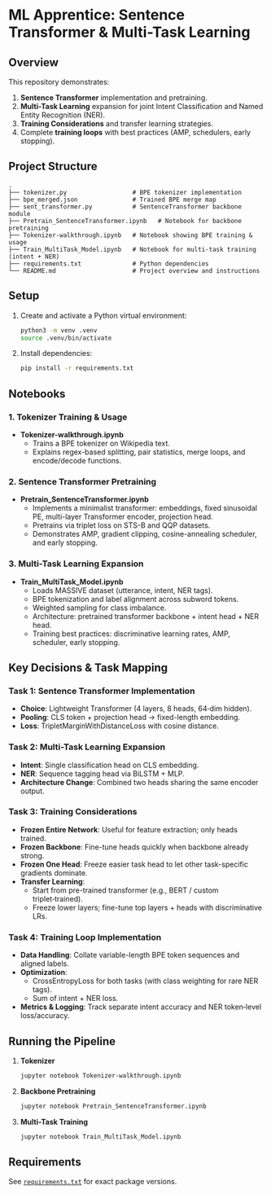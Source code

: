# ML Apprentice: Sentence Transformer & Multi-Task Learning

## Overview
This repository demonstrates:
1. **Sentence Transformer** implementation and pretraining.  
2. **Multi-Task Learning** expansion for joint Intent Classification and Named Entity Recognition (NER).  
3. **Training Considerations** and transfer learning strategies.  
4. Complete **training loops** with best practices (AMP, schedulers, early stopping).

## Project Structure
```
.
├── tokenizer.py                  # BPE tokenizer implementation
├── bpe_merged.json               # Trained BPE merge map
├── sent_transformer.py           # SentenceTransformer backbone module
├── Pretrain_SentenceTransformer.ipynb   # Notebook for backbone pretraining
├── Tokenizer-walkthrough.ipynb   # Notebook showing BPE training & usage
├── Train_MultiTask_Model.ipynb   # Notebook for multi-task training (intent + NER)
├── requirements.txt              # Python dependencies
└── README.md                     # Project overview and instructions
```

## Setup

1. Create and activate a Python virtual environment:
   ```bash
   python3 -m venv .venv
   source .venv/bin/activate
   ```
2. Install dependencies:
   ```bash
   pip install -r requirements.txt
   ```

## Notebooks

### 1. Tokenizer Training & Usage
- **Tokenizer-walkthrough.ipynb**  
  - Trains a BPE tokenizer on Wikipedia text.  
  - Explains regex-based splitting, pair statistics, merge loops, and encode/decode functions.

### 2. Sentence Transformer Pretraining
- **Pretrain_SentenceTransformer.ipynb**  
  - Implements a minimalist transformer: embeddings, fixed sinusoidal PE, multi-layer Transformer encoder, projection head.  
  - Pretrains via triplet loss on STS-B and QQP datasets.  
  - Demonstrates AMP, gradient clipping, cosine-annealing scheduler, and early stopping.

### 3. Multi-Task Learning Expansion
- **Train_MultiTask_Model.ipynb**  
  - Loads MASSIVE dataset (utterance, intent, NER tags).  
  - BPE tokenization and label alignment across subword tokens.  
  - Weighted sampling for class imbalance.  
  - Architecture: pretrained transformer backbone + intent head +  NER head.  
  - Training best practices: discriminative learning rates, AMP, scheduler, early stopping.

## Key Decisions & Task Mapping

### Task 1: Sentence Transformer Implementation
- **Choice**: Lightweight Transformer (4 layers, 8 heads, 64‑dim hidden).  
- **Pooling**: CLS token + projection head → fixed-length embedding.  
- **Loss**: TripletMarginWithDistanceLoss with cosine distance.

### Task 2: Multi-Task Learning Expansion
- **Intent**: Single classification head on CLS embedding.  
- **NER**: Sequence tagging head via BiLSTM + MLP.  
- **Architecture Change**: Combined two heads sharing the same encoder output.

### Task 3: Training Considerations
- **Frozen Entire Network**: Useful for feature extraction; only heads trained.  
- **Frozen Backbone**: Fine-tune heads quickly when backbone already strong.  
- **Frozen One Head**: Freeze easier task head to let other task-specific gradients dominate.  
- **Transfer Learning**:  
  - Start from pre-trained transformer (e.g., BERT / custom triplet‑trained).  
  - Freeze lower layers; fine-tune top layers + heads with discriminative LRs.

### Task 4: Training Loop Implementation
- **Data Handling**: Collate variable-length BPE token sequences and aligned labels.  
- **Optimization**:  
  - CrossEntropyLoss for both tasks (with class weighting for rare NER tags).  
  - Sum of intent + NER loss.  
- **Metrics & Logging**: Track separate intent accuracy and NER token‑level loss/accuracy.

## Running the Pipeline

1. **Tokenizer**  
   ```bash
   jupyter notebook Tokenizer-walkthrough.ipynb
   ```
2. **Backbone Pretraining**  
   ```bash
   jupyter notebook Pretrain_SentenceTransformer.ipynb
   ```
3. **Multi-Task Training**  
   ```bash
   jupyter notebook Train_MultiTask_Model.ipynb
   ```

## Requirements
See [`requirements.txt`](requirements.txt) for exact package versions.
